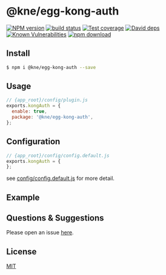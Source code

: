 # @kne/egg-kong-auth

[![NPM version][npm-image]][npm-url]
[![build status][travis-image]][travis-url]
[![Test coverage][codecov-image]][codecov-url]
[![David deps][david-image]][david-url]
[![Known Vulnerabilities][snyk-image]][snyk-url]
[![npm download][download-image]][download-url]

[npm-image]: https://img.shields.io/npm/v/@kne/egg-kong-auth.svg?style=flat-square
[npm-url]: https://npmjs.org/package/@kne/egg-kong-auth
[travis-image]: https://img.shields.io/travis/eggjs/@kne/egg-kong-auth.svg?style=flat-square
[travis-url]: https://travis-ci.org/eggjs/@kne/egg-kong-auth
[codecov-image]: https://img.shields.io/codecov/c/github/eggjs/@kne/egg-kong-auth.svg?style=flat-square
[codecov-url]: https://codecov.io/github/eggjs/@kne/egg-kong-auth?branch=master
[david-image]: https://img.shields.io/david/eggjs/@kne/egg-kong-auth.svg?style=flat-square
[david-url]: https://david-dm.org/eggjs/@kne/egg-kong-auth
[snyk-image]: https://snyk.io/test/npm/@kne/egg-kong-auth/badge.svg?style=flat-square
[snyk-url]: https://snyk.io/test/npm/@kne/egg-kong-auth
[download-image]: https://img.shields.io/npm/dm/@kne/egg-kong-auth.svg?style=flat-square
[download-url]: https://npmjs.org/package/@kne/egg-kong-auth

<!--
Description here.
-->

## Install

```bash
$ npm i @kne/egg-kong-auth --save
```

## Usage

```js
// {app_root}/config/plugin.js
exports.kongAuth = {
  enable: true,
  package: '@kne/egg-kong-auth',
};
```

## Configuration

```js
// {app_root}/config/config.default.js
exports.kongAuth = {
};
```

see [config/config.default.js](config/config.default.js) for more detail.

## Example

<!-- example here -->

## Questions & Suggestions

Please open an issue [here](https://github.com/eggjs/egg/issues).

## License

[MIT](LICENSE)
